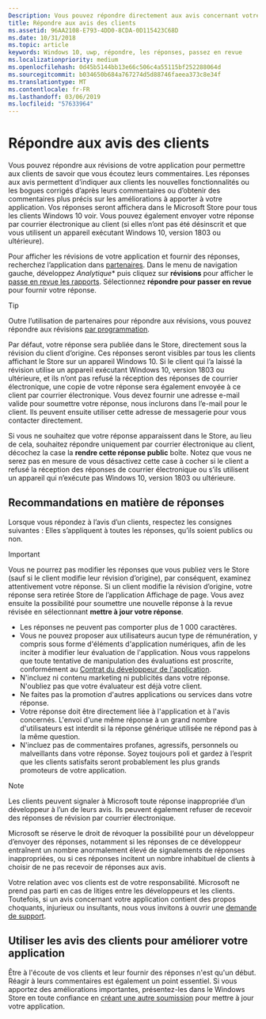 ```yaml
---
Description: Vous pouvez répondre directement aux avis concernant votre application pour montrer à vos clients que vous prêtez attention à leurs commentaires.
title: Répondre aux avis des clients
ms.assetid: 96AA2108-E793-4DD0-8CDA-0D115423C68D
ms.date: 10/31/2018
ms.topic: article
keywords: Windows 10, uwp, répondre, les réponses, passez en revue
ms.localizationpriority: medium
ms.openlocfilehash: 0d45b5144bb13e66c506c4a55115bf252288064d
ms.sourcegitcommit: b034650b684a767274d5d88746faeea373c8e34f
ms.translationtype: MT
ms.contentlocale: fr-FR
ms.lasthandoff: 03/06/2019
ms.locfileid: "57633964"
---
```

# <a name="respond-to-customer-reviews"></a>Répondre aux avis des clients


Vous pouvez répondre aux révisions de votre application pour permettre aux clients de savoir que vous écoutez leurs commentaires. Les réponses aux avis permettent d’indiquer aux clients les nouvelles fonctionnalités ou les bogues corrigés d’après leurs commentaires ou d’obtenir des commentaires plus précis sur les améliorations à apporter à votre application. Vos réponses seront affichera dans le Microsoft Store pour tous les clients Windows 10 voir. Vous pouvez également envoyer votre réponse par courrier électronique au client (si elles n’ont pas été désinscrit et que vous utilisent un appareil exécutant Windows 10, version 1803 ou ultérieure).

Pour afficher les révisions de votre application et fournir des réponses, recherchez l’application dans [partenaires](https://partner.microsoft.com/dashboard). Dans le menu de navigation gauche, développez *Analytique** puis cliquez sur **révisions** pour afficher le [passe en revue les rapports](reviews-report.md). Sélectionnez **répondre pour passer en revue** pour fournir votre réponse.

> [!TIP]
> Outre l’utilisation de partenaires pour répondre aux révisions, vous pouvez répondre aux révisions [par programmation](../monetize/submit-responses-to-app-reviews.md).

Par défaut, votre réponse sera publiée dans le Store, directement sous la révision du client d’origine. Ces réponses seront visibles par tous les clients affichant le Store sur un appareil Windows 10. Si le client qui l’a laissé la révision utilise un appareil exécutant Windows 10, version 1803 ou ultérieure, et ils n’ont pas refusé la réception des réponses de courrier électronique, une copie de votre réponse sera également envoyée à ce client par courrier électronique.  Vous devez fournir une adresse e-mail valide pour soumettre votre réponse, nous inclurons dans l’e-mail pour le client. Ils peuvent ensuite utiliser cette adresse de messagerie pour vous contacter directement.

Si vous ne souhaitez que votre réponse apparaissent dans le Store, au lieu de cela, souhaitez répondre uniquement par courrier électronique au client, décochez la case la **rendre cette réponse public** boîte. Notez que vous ne serez pas en mesure de vous désactivez cette case à cocher si le client a refusé la réception des réponses de courrier électronique ou s’ils utilisent un appareil qui n’exécute pas Windows 10, version 1803 ou ultérieure.

## <a name="guidelines-for-responses"></a>Recommandations en matière de réponses

Lorsque vous répondez à l’avis d’un clients, respectez les consignes suivantes : Elles s’appliquent à toutes les réponses, qu’ils soient publics ou non.

> [!IMPORTANT]
> Vous ne pourrez pas modifier les réponses que vous publiez vers le Store (sauf si le client modifie leur révision d’origine), par conséquent, examinez attentivement votre réponse. Si un client modifie la révision d’origine, votre réponse sera retirée Store de l’application Affichage de page. Vous avez ensuite la possibilité pour soumettre une nouvelle réponse à la revue révisée en sélectionnant **mettre à jour votre réponse**.

-   Les réponses ne peuvent pas comporter plus de 1 000 caractères.
-   Vous ne pouvez proposer aux utilisateurs aucun type de rémunération, y compris sous forme d'éléments d'application numériques, afin de les inciter à modifier leur évaluation de l'application. Nous vous rappelons que toute tentative de manipulation des évaluations est proscrite, conformément au [Contrat du développeur de l'application](https://docs.microsoft.com/legal/windows/agreements/app-developer-agreement).
-   N'incluez ni contenu marketing ni publicités dans votre réponse. N'oubliez pas que votre évaluateur est déjà votre client.
-   Ne faites pas la promotion d'autres applications ou services dans votre réponse.
-   Votre réponse doit être directement liée à l'application et à l'avis concernés. L'envoi d'une même réponse à un grand nombre d'utilisateurs est interdit si la réponse générique utilisée ne répond pas à la même question.
-   N'incluez pas de commentaires profanes, agressifs, personnels ou malveillants dans votre réponse. Soyez toujours poli et gardez à l’esprit que les clients satisfaits seront probablement les plus grands promoteurs de votre application.

> [!NOTE]
> Les clients peuvent signaler à Microsoft toute réponse inappropriée d’un développeur à l’un de leurs avis. Ils peuvent également refuser de recevoir des réponses de révision par courrier électronique.
>
> Microsoft se réserve le droit de révoquer la possibilité pour un développeur d’envoyer des réponses, notamment si les réponses de ce développeur entraînent un nombre anormalement élevé de signalements de réponses inappropriées, ou si ces réponses incitent un nombre inhabituel de clients à choisir de ne pas recevoir de réponses aux avis.

Votre relation avec vos clients est de votre responsabilité. Microsoft ne prend pas parti en cas de litiges entre les développeurs et les clients. Toutefois, si un avis concernant votre application contient des propos choquants, injurieux ou insultants, nous vous invitons à ouvrir une [demande de support](https://go.microsoft.com/fwlink/p/?LinkID=401178).


## <a name="use-customer-reviews-to-improve-your-app"></a>Utiliser les avis des clients pour améliorer votre application

Être à l'écoute de vos clients et leur fournir des réponses n'est qu'un début. Réagir à leurs commentaires est également un point essentiel. Si vous apportez des améliorations importantes, présentez-les dans le Windows Store en toute confiance en [créant une autre soumission](app-submissions.md) pour mettre à jour votre application.
